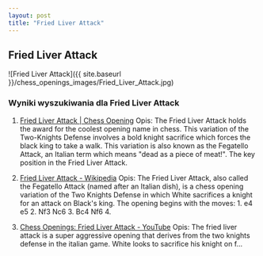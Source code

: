 ```yaml
---
layout: post
title: "Fried Liver Attack"
---
```


## Fried Liver Attack
![Fried Liver Attack]({{ site.baseurl }}/chess_openings_images/Fried_Liver_Attack.jpg)

### Wyniki wyszukiwania dla Fried Liver Attack
1. [Fried Liver Attack | Chess Opening](https://www.chess.com/article/view/fried-liver-attack-chess-opening)
   Opis: The Fried Liver Attack holds the award for the coolest opening name in chess. This variation of the Two-Knights Defense involves a bold knight sacrifice which forces the black king to take a walk. This variation is also known as the Fegatello Attack, an Italian term which means "dead as a piece of meat!". The key position in the Fried Liver Attack.

2. [Fried Liver Attack - Wikipedia](https://en.wikipedia.org/wiki/Fried_Liver_Attack)
   Opis: The Fried Liver Attack, also called the Fegatello Attack (named after an Italian dish), is a chess opening variation of the Two Knights Defense in which White sacrifices a knight for an attack on Black's king. The opening begins with the moves: 1. e4 e5 2. Nf3 Nc6 3. Bc4 Nf6 4.

3. [Chess Openings: Fried Liver Attack - YouTube](https://www.youtube.com/watch?v=0ITi9Jc0J-o)
   Opis: The fried liver attack is a super aggressive opening that derives from the two knights defense in the italian game. White looks to sacrifice his knight on f...